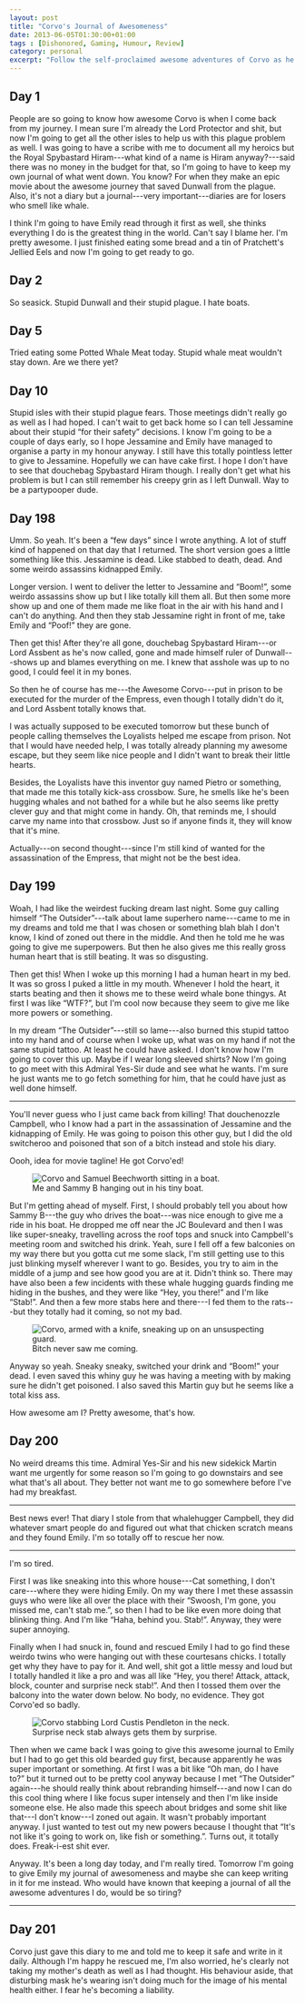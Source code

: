 ```yaml
---
layout: post
title: "Corvo's Journal of Awesomeness"
date: 2013-06-05T01:30:00+01:00
tags : [Dishonored, Gaming, Humour, Review]
category: personal
excerpt: "Follow the self-proclaimed awesome adventures of Corvo as he stabs his way through Dunwall, seeking revenge for those who dissed his honour in Dishonored, a stealth action adventure game originally released in 2012, that I just got to on my to-play list."
---
```

## Day 1
People are so going to know how awesome Corvo is when I come back from my journey. I mean sure I'm already the Lord Protector and shit, but now I'm going to get all the other isles to help us with this plague problem as well. I was going to have a scribe with me to document all my heroics but the Royal Spybastard Hiram---what kind of a name is Hiram anyway?---said there was no money in the budget for that, so I'm going to have to keep my own journal of what went down. You know? For when they make an epic movie about the awesome journey that saved Dunwall from the plague. Also, it's not a diary but a journal---very important---diaries are for losers who smell like whale.

I think I'm going to have Emily read through it first as well, she thinks everything I do is the greatest thing in the world. Can't say I blame her. I'm pretty awesome. I just finished eating some bread and a tin of Pratchett's Jellied Eels and now I'm going to get ready to go.

## Day 2
So seasick. Stupid Dunwall and their stupid plague. I hate boats.

## Day 5
Tried eating some Potted Whale Meat today. Stupid whale meat wouldn't stay down. Are we there yet?

## Day 10
Stupid isles with their stupid plague fears. Those meetings didn't really go as well as I had hoped. I can't wait to get back home so I can tell Jessamine about their stupid “for their safety” decisions. I know I'm going to be a couple of days early, so I hope Jessamine and Emily have managed to organise a party in my honour anyway. I still have this totally pointless letter to give to Jessamine. Hopefully we can have cake first. I hope I don't have to see that douchebag Spybastard Hiram though. I really don't get what his problem is but I can still remember his creepy grin as I left Dunwall. Way to be a partypooper dude.

## Day 198
Umm. So yeah. It's been a “few days” since I wrote anything. A lot of stuff kind of happened on that day that I returned. The short version goes a little something like this. Jessamine is dead. Like stabbed to death, dead. And some weirdo assassins kidnapped Emily.

Longer version. I went to deliver the letter to Jessamine and “Boom!”, some weirdo assassins show up but I like totally kill them all. But then some more show up and one of them made me like float in the air with his hand and I can't do anything. And then they stab Jessamine right in front of me, take Emily and “Poof!” they are gone.

Then get this! After they're all gone, douchebag Spybastard Hiram---or Lord Assbent as he's now called, gone and made himself ruler of Dunwall---shows up and blames everything on me. I knew that asshole was up to no good, I could feel it in my bones.

<p data-pullquote="Jessamine is dead. Like stabbed to death, dead."></p>

So then he of course has me---the Awesome Corvo---put in prison to be executed for the murder of the Empress, even though I totally didn't do it, and Lord Assbent totally knows that.

I was actually supposed to be executed tomorrow but these bunch of people calling themselves the Loyalists helped me escape from prison. Not that I would have needed help, I was totally already planning my awesome escape, but they seem like nice people and I didn't want to break their little hearts.

Besides, the Loyalists have this inventor guy named Pietro or something, that made me this totally kick-ass crossbow. Sure, he smells like he's been hugging whales and not bathed for a while but he also seems like pretty clever guy and that might come in handy. Oh, that reminds me, I should carve my name into that crossbow. Just so if anyone finds it, they will know that it's mine.

Actually---on second thought---since I'm still kind of wanted for the assassination of the Empress, that might not be the best idea.

## Day 199
Woah, I had like the weirdest fucking dream last night. Some guy calling himself “The Outsider”---talk about lame superhero name---came to me in my dreams and told me that I was chosen or something blah blah I don't know, I kind of zoned out there in the middle. And then he told me he was going to give me superpowers. But then he also gives me this really gross human heart that is still beating. It was so disgusting.

Then get this! When I woke up this morning I had a human heart in my bed. It was so gross I puked a little in my mouth. Whenever I hold the heart, it starts beating and then it shows me to these weird whale bone thingys. At first I was like “WTF?”, but I'm cool now because they seem to give me like more powers or something.

In my dream “The Outsider”---still so lame---also burned this stupid tattoo into my hand and of course when I woke up, what was on my hand if not the same stupid tattoo. At least he could have asked. I don't know how I'm going to cover this up. Maybe if I wear long sleeved shirts? Now I'm going to go meet with this Admiral Yes-Sir dude and see what he wants. I'm sure he just wants me to go fetch something for him, that he could have just as well done himself.

***

You'll never guess who I just came back from killing! That douchenozzle Campbell, who I know had a part in the assassination of Jessamine and the kidnapping of Emily. He was going to poison this other guy, but I did the old switcheroo and poisoned that son of a bitch instead and stole his diary.

Oooh, idea for movie tagline! He got Corvo'ed!

<figure>
	<img class="js-lazy-load" data-original="/assets/posts/2013/june/corvos-journal-of-awesomeness/me-and-sammy-b-chilling.jpg" alt="Corvo and Samuel Beechworth sitting in a boat.">
	<figcaption>Me and Sammy B hanging out in his tiny boat.</figcaption>
</figure>

But I'm getting ahead of myself. First, I should probably tell you about how Sammy B---the guy who drives the boat---was nice enough to give me a ride in his boat. He dropped me off near the JC Boulevard and then I was like super-sneaky, travelling across the roof tops and snuck into Campbell's meeting room and switched his drink. Yeah, sure I fell off a few balconies on my way there but you gotta cut me some slack, I'm still getting use to this just blinking myself wherever I want to go. Besides, you try to aim in the middle of a jump and see how good you are at it. Didn't think so. There may have also been a few incidents with these whale hugging guards finding me hiding in the bushes, and they were like “Hey, you there!” and I'm like “Stab!”. And then a few more stabs here and there---I fed them to the rats---but they totally had it coming, so not my bad.

<figure>
	<img class="js-lazy-load" data-original="/assets/posts/2013/june/corvos-journal-of-awesomeness/bitch-never-saw-me-coming.jpg" alt="Corvo, armed with a knife, sneaking up on an unsuspecting guard.">
	<figcaption>Bitch never saw me coming.</figcaption>
</figure>

Anyway so yeah. Sneaky sneaky, switched your drink and “Boom!” your dead. I even saved this whiny guy he was having a meeting with by making sure he didn't get poisoned. I also saved this Martin guy but he seems like a total kiss ass.

How awesome am I? Pretty awesome, that's how.

## Day 200
No weird dreams this time. Admiral Yes-Sir and his new sidekick Martin want me urgently for some reason so I'm going to go downstairs and see what that's all about. They better not want me to go somewhere before I've had my breakfast.

***

Best news ever! That diary I stole from that whalehugger Campbell, they did whatever smart people do and figured out what that chicken scratch means and they found Emily. I'm so totally off to rescue her now.

***

I'm so tired.

First I was like sneaking into this whore house---Cat something, I don't care---where they were hiding Emily. On my way there I met these assassin guys who were like all over the place with their “Swoosh, I'm gone, you missed me, can't stab me.”, so then I had to be like even more doing that blinking thing. And I'm like “Haha, behind you. Stab!”. Anyway, they were super annoying.

Finally when I had snuck in, found and rescued Emily I had to go find these weirdo twins who were hanging out with these courtesans chicks. I totally get why they have to pay for it. And well, shit got a little messy and loud but I totally handled it like a pro and was all like “Hey, you there! Attack, attack, block, counter and surprise neck stab!”. And then I tossed them over the balcony into the water down below. No body, no evidence. They got Corvo'ed so badly.

<figure>
	<img class="js-lazy-load" data-original="/assets/posts/2013/june/corvos-journal-of-awesomeness/surprise-neck-stab.jpg" alt="Corvo stabbing Lord Custis Pendleton in the neck.">
	<figcaption>Surprise neck stab always gets them by surprise.</figcaption>
</figure>

Then when we came back I was going to give this awesome journal to Emily but I had to go get this old bearded guy first, because apparently he was super important or something. At first I was a bit like “Oh man, do I have to?” but it turned out to be pretty cool anyway because I met “The Outsider” again---he should really think about rebranding himself---and now I can do this cool thing where I like focus super intensely and then I'm like inside someone else. He also made this speech about bridges and some shit like that---I don't know---I zoned out again. It wasn't probably important anyway. I just wanted to test out my new powers because I thought that “It's not like it's going to work on, like fish or something.”. Turns out, it totally does. Freak-i-est shit ever.

Anyway. It's been a long day today, and I'm really tired. Tomorrow I'm going to give Emily my journal of awesomeness and maybe she can keep writing in it for me instead. Who would have known that keeping a journal of all the awesome adventures I do, would be so tiring?

***

## Day 201
Corvo just gave this diary to me and told me to keep it safe and write in it daily. Although I'm happy he rescued me, I'm also worried, he's clearly not taking my mother's death as well as I had thought. His behaviour aside, that disturbing mask he's wearing isn't doing much for the image of his mental health either. I fear he's becoming a liability. 